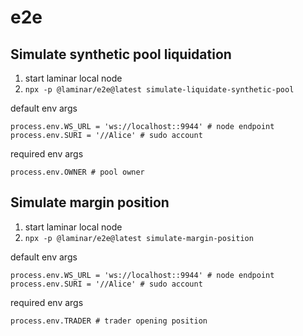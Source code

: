 # e2e

## Simulate synthetic pool liquidation

1. start laminar local node
2. `npx -p @laminar/e2e@latest simulate-liquidate-synthetic-pool`

default env args

```
process.env.WS_URL = 'ws://localhost::9944' # node endpoint
process.env.SURI = '//Alice' # sudo account
```

required env args

```
process.env.OWNER # pool owner
```

## Simulate margin position

1. start laminar local node
2. `npx -p @laminar/e2e@latest simulate-margin-position`

default env args

```
process.env.WS_URL = 'ws://localhost::9944' # node endpoint
process.env.SURI = '//Alice' # sudo account
```

required env args

```
process.env.TRADER # trader opening position
```
